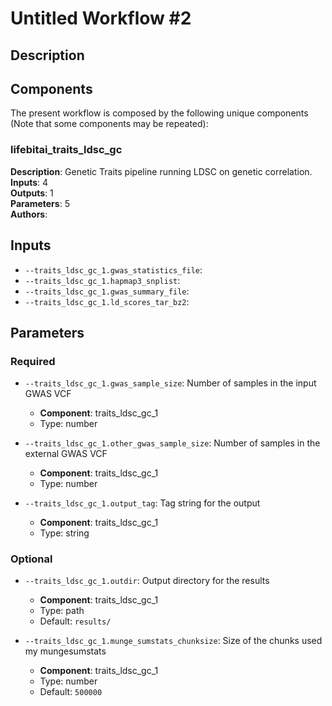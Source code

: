 # Untitled Workflow #2

## Description



## Components

The present workflow is composed by the following unique components (Note that some components may be repeated):

### lifebitai_traits_ldsc_gc

**Description**: Genetic Traits pipeline running LDSC on genetic correlation.\
**Inputs**: 4\
**Outputs**: 1\
**Parameters**: 5\
**Authors**: 

## Inputs

- `--traits_ldsc_gc_1.gwas_statistics_file`: 
- `--traits_ldsc_gc_1.hapmap3_snplist`: 
- `--traits_ldsc_gc_1.gwas_summary_file`: 
- `--traits_ldsc_gc_1.ld_scores_tar_bz2`: 
## Parameters

### Required

- `--traits_ldsc_gc_1.gwas_sample_size`: Number of samples in the input GWAS VCF
    - **Component**: traits_ldsc_gc_1 
    - Type: number

- `--traits_ldsc_gc_1.other_gwas_sample_size`: Number of samples in the external GWAS VCF
    - **Component**: traits_ldsc_gc_1 
    - Type: number

- `--traits_ldsc_gc_1.output_tag`: Tag string for the output
    - **Component**: traits_ldsc_gc_1 
    - Type: string



### Optional

- `--traits_ldsc_gc_1.outdir`: Output directory for the results
    - **Component**: traits_ldsc_gc_1 
    - Type: path
    - Default: `results/` 

- `--traits_ldsc_gc_1.munge_sumstats_chunksize`: Size of the chunks used my mungesumstats
    - **Component**: traits_ldsc_gc_1 
    - Type: number
    - Default: `500000` 


